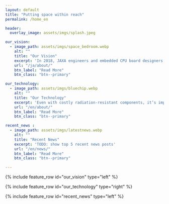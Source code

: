 ```yaml
---
layout: default
title: "Putting space within reach"
permalink: /home_en

header:
  overlay_image: assets/imgs/splash.jpeg

our_vision:
  - image_path: assets/imgs/space_bedroom.webp
    alt: ""
    title: "Our Vision"
    excerpt: 'In 2018, JAXA engineers and embedded CPU board designers teamed up to launch this JAXA-originated venture. A future where anyone can travel to the moon... To make this vision a reality, we strive to create affordable and high-performance space computers.'
    url: "/ja/about/"
    btn_label: "Read More"
    btn_class: "btn--primary"

our_technology:
  - image_path: assets/imgs/bluechip.webp
    alt: ""
    title: "Our Technology"
    excerpt: 'Even with costly radiation-resistant components, it’s impossible to prevent all failures in space systems, potentially leading to the abrupt end of vital missions. Space Cubics leverages technology honed aboard the International Space Station to deliver reliable products while significantly reducing development costs.'
    url: "/en/about/"
    btn_label: "Read More"
    btn_class: "btn--primary"

recent_news :
  - image_path: assets/imgs/latestnews.webp
    alt: ""
    title: "Recent News"
    excerpt: 'TODO: show top 5 recent news posts'
    url: "/en/news/"
    btn_label: "Read More"
    btn_class: "btn--primary"

---
```


{% include feature_row id="our_vision" type="left" %}

{% include feature_row id="our_technology" type="right" %}

{% include feature_row id="recent_news" type="left" %}